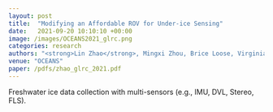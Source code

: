 ```yaml
---
layout: post
title:  "Modifying an Affordable ROV for Under-ice Sensing"
date:   2021-09-20 10:10:10 +00:00
image: /images/OCEANS2021_glrc.png
categories: research
authors: "<strong>Lin Zhao</strong>, Mingxi Zhou, Brice Loose, Virginia Cousens, Raymond Turrisi"
venue: "OCEANS"
paper: /pdfs/zhao_glrc_2021.pdf
---
```

Freshwater ice data collection with multi-sensors (e.g., IMU, DVL, Stereo, FLS).

